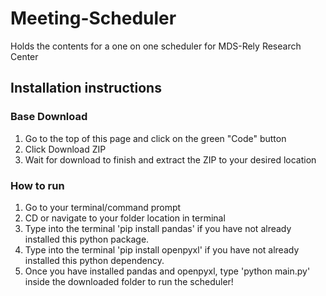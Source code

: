 # Meeting-Scheduler
Holds the contents for a one on one scheduler for MDS-Rely Research Center
## Installation instructions
### Base Download
1. Go to the top of this page and click on the green "Code" button<br />
2. Click Download ZIP<br />
3. Wait for download to finish and extract the ZIP to your desired location
### How to run
1. Go to your terminal/command prompt
2. CD or navigate to your folder location in terminal
3. Type into the terminal 'pip install pandas' if you have not already installed this python package.
4. Type into the terminal 'pip install openpyxl' if you have not already installed this python dependency.
5. Once you have installed pandas and openpyxl, type 'python main.py' inside the downloaded folder to run the scheduler!
